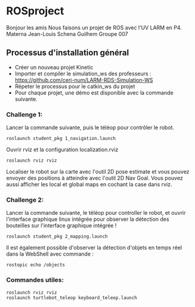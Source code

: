 # ROSproject

Bonjour les amis
Nous faisons un projet de ROS avec l'UV LARM en P4.
Materna Jean-Louis
Schena Guilhem
Groupe 007

## Processus d'installation général

* Créer un nouveau projet Kinetic
* Importer et compiler le simulation_ws des professeurs : https://github.com/ceri-num/LARM-RDS-Simulation-WS
* Répeter le processus pour le catkin_ws du projet
* Pour chaque projet, une démo est disponible avec la commande suivante.

### Challenge 1:

Lancer la commande suivante, puis le téléop pour contrôler le robot.

````
roslaunch student_pkg 1_navigation.launch
````
Ouvrir rviz et la configuration localization.rviz

````
roslaunch rviz rviz
````

Localiser le robot sur la carte avec l'outil 2D pose estimate et vous pouvez envoyer des positions à atteindre avec l'outil 2D Nav Goal.
Vous pouvez aussi afficher les local et global maps en cochant la case dans rviz.

### Challenge 2:

Lancer la commande suivante, le téléop pour controller le robot, et ouvrir l'interface graphique linux intégrée pour observer la détection des bouteilles sur l'interface graphique intégrée !

````
roslaunch student_pkg 2_mapping.launch
````

Il est également possible d'observer la détection d'objets en temps réel dans la WebShell avec commande :
````
rostopic echo /objects
````

### Commandes utiles:

````
roslaunch rviz rviz
roslaunch turtlebot_teleop keyboard_teleop.launch
````
